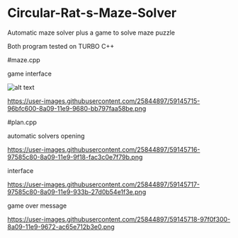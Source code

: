 # Circular-Rat-s-Maze-Solver
Automatic maze solver plus a game to solve maze puzzle

Both program tested on TURBO C++ 

#maze.cpp 

game interface 


![alt text](https://user-images.githubusercontent.com/25844897/59145714-96bfc600-8a09-11e9-8ef0-678577dc89db.png)

https://user-images.githubusercontent.com/25844897/59145715-96bfc600-8a09-11e9-9680-bb797faa58be.png


#plan.cpp

automatic solvers opening

https://user-images.githubusercontent.com/25844897/59145716-97585c80-8a09-11e9-9f18-fac3c0e7f79b.png

interface

https://user-images.githubusercontent.com/25844897/59145717-97585c80-8a09-11e9-933b-27d0b54e1f3e.png

game over message

https://user-images.githubusercontent.com/25844897/59145718-97f0f300-8a09-11e9-9672-ac65e712b3e0.png
